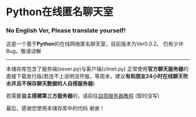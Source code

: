 # Python在线匿名聊天室
### No English Ver, Please translate yourself!

这是一个基于**Python**的在线网络匿名聊天室，目前版本为Ver0.0.2。
仍有少许Bug，敬请谅解

__________________________________________________________________________________________________________________

本储存库包含了服务端(sever.py)与客户端(clinet.py)
正常使用**官方聊天服务器**的直接下载发行版(若连不上说明没开服，等周末，建议**有和朋友24小时在线聊天吹水并且不保存聊天数据的人自搭服务器**)

若需要**自主搭建第三方服务器**的，请前往[自搭服务器教程](https://github.com/Welsonpeaches/Python_Chat_Room/blob/main/Server/%E8%87%AA%E6%90%AD%E6%9C%8D%E5%8A%A1%E5%99%A8%E6%95%99%E7%A8%8B-CN.md) (暂时没写)


最后，感谢您使用本储存库中的代码
谢谢！


